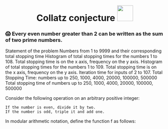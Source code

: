 <h1 align="center">
  Collatz conjecture
  <img src="https://betaingegneria.it/wp-content/uploads/2020/11/collatz.jpeg" width="50px"/>
</h1>

### :scream: Every even number greater than 2 can be written as the sum of two prime numbers.

Statement of the problem
Numbers from 1 to 9999 and their corresponding total stopping time
Histogram of total stopping times for the numbers 1 to 108. Total stopping time is on the x axis, frequency on the y axis.
Histogram of total stopping times for the numbers 1 to 109. Total stopping time is on the x axis, frequency on the y axis.
Iteration time for inputs of 2 to 107.
Total Stopping Time: numbers up to 250, 1000, 4000, 20000, 100000, 500000
Total stopping time of numbers up to 250, 1000, 4000, 20000, 100000, 500000

Consider the following operation on an arbitrary positive integer:

    If the number is even, divide it by two.
    If the number is odd, triple it and add one.

In modular arithmetic notation, define the function f as follows: 
